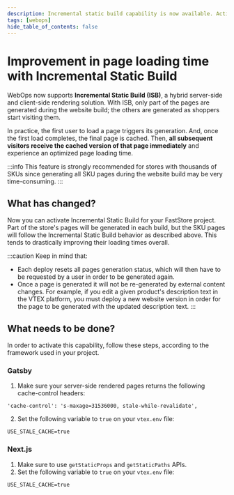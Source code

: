 ```yaml
---
description: Incremental static build capability is now available. Activate it to improve page loading time.
tags: [webops]
hide_table_of_contents: false
---
```


# Improvement in page loading time with Incremental Static Build

WebOps now supports **Incremental Static Build (ISB)**, a hybrid server-side and client-side rendering solution. With ISB, only part of the pages are generated during the website build; the others are generated as shoppers start visiting them. 

In practice, the first user to load a page triggers its generation. And, once the first load completes, the final page is cached. Then, **all subsequent visitors receive the cached version of that page immediately** and experience an optimized page loading time.

:::info
This feature is strongly recommended for stores with thousands of SKUs since generating all SKU pages during the website build may be very time-consuming.
:::

## What has changed?

Now you can activate Incremental Static Build for your FastStore project. Part of the store's pages will be generated in each build, but the SKU pages will follow the Incremental Static Build behavior as described above. This tends to drastically improving their loading times overall.

:::caution
Keep in mind that:
- Each deploy resets all pages generation status, which will then have to be requested by a user in order to be generated again.
- Once a page is generated it will not be re-generated by external content changes. For example, if you edit a given product's description text in the VTEX platform, you must deploy a new website version in order for the page to be generated with the updated description text.
:::

## What needs to be done?

In order to activate this capability, follow these steps, according to the framework used in your project.

### Gatsby

1. Make sure your server-side rendered pages returns the following cache-control headers:
```
'cache-control': 's-maxage=31536000, stale-while-revalidate',
```
2. Set the following variable to `true` on your `vtex.env` file:
```env title="vtex.env"
USE_STALE_CACHE=true
```

### Next.js

1. Make sure to use `getStaticProps` and `getStaticPaths` APIs.
2. Set the following variable to `true` on your `vtex.env` file:
```env title="vtex.env"
USE_STALE_CACHE=true
```

